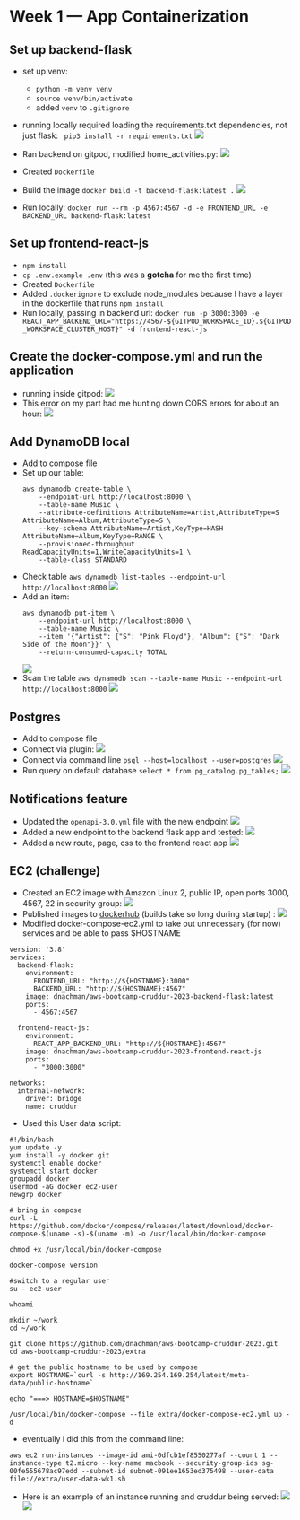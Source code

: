 # Week 1 — App Containerization

## Set up backend-flask

- set up venv:

  - `python -m venv venv`
  - `source venv/bin/activate`
  - added `venv` to `.gitignore`

- running locally required loading the requirements.txt dependencies, not just flask:
  ` pip3 install -r requirements.txt`
  ![](assets/wk1/python-setup.png)
- Ran backend on gitpod, modified home_activities.py:
  ![](assets/wk1/run-backend.png)
- Created `Dockerfile`
- Build the image
  `docker build -t backend-flask:latest .`
  ![](assets/wk1/docker-images-backend.png)
- Run locally: `docker run --rm -p 4567:4567 -d -e FRONTEND_URL -e BACKEND_URL backend-flask:latest`

## Set up frontend-react-js

- `npm install`
- `cp .env.example .env` (this was a **gotcha** for me the first time)
- Created `Dockerfile`
- Added `.dockerignore` to exclude node_modules because I have a layer in the dockerfile that runs `npm install`
- Run locally, passing in backend url: `docker run -p 3000:3000 -e REACT_APP_BACKEND_URL="https://4567-${GITPOD_WORKSPACE_ID}.${GITPOD_WORKSPACE_CLUSTER_HOST}" -d frontend-react-js`

## Create the docker-compose.yml and run the application

- running inside gitpod:
  ![](assets/wk1/compose-running.png)
- This error on my part had me hunting down CORS errors for about an hour:
  ![](assets/wk1/docker-compose-error.png)

## Add DynamoDB local

- Add to compose file
- Set up our table:
  ```
  aws dynamodb create-table \
      --endpoint-url http://localhost:8000 \
      --table-name Music \
      --attribute-definitions AttributeName=Artist,AttributeType=S AttributeName=Album,AttributeType=S \
      --key-schema AttributeName=Artist,KeyType=HASH AttributeName=Album,KeyType=RANGE \
      --provisioned-throughput ReadCapacityUnits=1,WriteCapacityUnits=1 \
      --table-class STANDARD
  ```
- Check table `aws dynamodb list-tables --endpoint-url http://localhost:8000`
  ![](assets/wk1/ddb-list-tables.png)
- Add an item:
  ```
  aws dynamodb put-item \
      --endpoint-url http://localhost:8000 \
      --table-name Music \
      --item '{"Artist": {"S": "Pink Floyd"}, "Album": {"S": "Dark Side of the Moon"}}' \
      --return-consumed-capacity TOTAL
  ```
  ![](assets/wk1/ddb-put-item.png)
- Scan the table `aws dynamodb scan --table-name Music --endpoint-url http://localhost:8000`
  ![](assets/wk1/ddb-scan.png)

## Postgres

- Add to compose file
- Connect via plugin:
  ![](assets/wk1/postgres-local.png)
- Connect via command line `psql --host=localhost --user=postgres`
  ![](assets/wk1/postgres-local-cmd.png)
- Run query on default database `select * from pg_catalog.pg_tables;`
  ![](assets/wk1/postgres-tables.png)

## Notifications feature

- Updated the `openapi-3.0.yml` file with the new endpoint
  ![](assets/wk1/openapi-new.png)
- Added a new endpoint to the backend flask app and tested:
  ![](assets/wk1/notif-backend.png)
- Added a new route, page, css to the frontend react app
  ![](assets/wk1/notif-frontend.png)

## EC2 (challenge)

- Created an EC2 image with Amazon Linux 2, public IP, open ports 3000, 4567, 22 in security group:
  ![](assets/wk1/security-group.png)
- Published images to [dockerhub](https://hub.docker.com/u/dnachman) (builds take so long during startup) :
  ![](assets/wk1/dockerhub.png)
- Modified docker-compose-ec2.yml to take out unnecessary (for now) services and be able to pass $HOSTNAME

```
version: '3.8'
services:
  backend-flask:
    environment:
      FRONTEND_URL: "http://${HOSTNAME}:3000"
      BACKEND_URL: "http://${HOSTNAME}:4567"
    image: dnachman/aws-bootcamp-cruddur-2023-backend-flask:latest
    ports:
      - 4567:4567

  frontend-react-js:
    environment:
      REACT_APP_BACKEND_URL: "http://${HOSTNAME}:4567"
    image: dnachman/aws-bootcamp-cruddur-2023-frontend-react-js
    ports:
      - "3000:3000"

networks:
  internal-network:
    driver: bridge
    name: cruddur

```

- Used this User data script:

```
#!/bin/bash
yum update -y
yum install -y docker git
systemctl enable docker
systemctl start docker
groupadd docker
usermod -aG docker ec2-user
newgrp docker

# bring in compose
curl -L https://github.com/docker/compose/releases/latest/download/docker-compose-$(uname -s)-$(uname -m) -o /usr/local/bin/docker-compose

chmod +x /usr/local/bin/docker-compose

docker-compose version

#switch to a regular user
su - ec2-user

whoami

mkdir ~/work
cd ~/work

git clone https://github.com/dnachman/aws-bootcamp-cruddur-2023.git
cd aws-bootcamp-cruddur-2023/extra

# get the public hostname to be used by compose
export HOSTNAME=`curl -s http://169.254.169.254/latest/meta-data/public-hostname`

echo "===> HOSTNAME=$HOSTNAME"

/usr/local/bin/docker-compose --file extra/docker-compose-ec2.yml up -d

```

- eventually i did this from the command line:

```
aws ec2 run-instances --image-id ami-0dfcb1ef8550277af --count 1 --instance-type t2.micro --key-name macbook --security-group-ids sg-00fe555678ac97edd --subnet-id subnet-091ee1653ed375498 --user-data file://extra/user-data-wk1.sh
```

- Here is an example of an instance running and cruddur being served:
  ![](assets/wk1/ec2-instance.png)
  ![](assets/wk1/cruddur-on-ec2.png)
